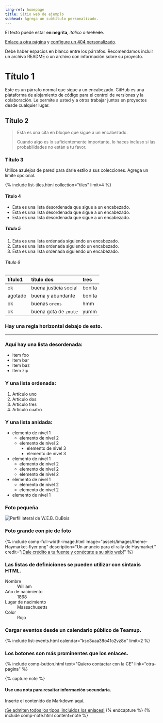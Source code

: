 ```yaml
---
lang-ref: homepage
title: Sitio web de ejemplo
subhead: Agrega un subtítulo personalizado.
---
```


El texto puede estar **en negrita**, _italico_ o ~~tachado~~.

[Enlace a otra página](otra-pagina) y [configure un 404 personalizado](inexistente).

Debe haber espacios en blanco entre los párrafos. Recomendamos incluir un archivo README o un archivo con información sobre su proyecto.

# Título 1

Este es un párrafo normal que sigue a un encabezado. GitHub es una plataforma de alojamiento de código para el control de versiones y la colaboración. Le permite a usted y a otros trabajar juntos en proyectos desde cualquier lugar.

## Título 2

> Esta es una cita en bloque que sigue a un encabezado.
>
> Cuando algo es lo suficientemente importante, lo haces incluso si las probabilidades no están a tu favor.

### Título 3

Utilice azulejos de pared para darle estilo a sus colecciones. Agrega un límite opcional.

{% include list-tiles.html collection="tiles" limit=4 %}

#### Título 4

* Esta es una lista desordenada que sigue a un encabezado.
* Esta es una lista desordenada que sigue a un encabezado.
* Esta es una lista desordenada que sigue a un encabezado.

##### Título 5

1. Esta es una lista ordenada siguiendo un encabezado.
2. Esta es una lista ordenada siguiendo un encabezado.
3. Esta es una lista ordenada siguiendo un encabezado.

###### Título 6

| título1      | título dos            | tres   |
|:-------------|:----------------------|:-------|
| ok           | buena justicia social | bonita |
| agotado      | buena y abundante     | bonita |
| ok           | buenas `oreos`        | hmm    |
| ok           | buena gota de `zoute` | yumm   |

### Hay una regla horizontal debajo de esto.

* * *

### Aquí hay una lista desordenada:

* Item foo
* Item bar
* Item baz
* Item zip

### Y una lista ordenada:

1. Artículo uno
2. Artículo dos
3. Artículo tres
4. Artículo cuatro

### Y una lista anidada:

- elemento de nivel 1
	- elemento de nivel 2
	- elemento de nivel 2
		- elemento de nivel 3
		- elemento de nivel 3
- elemento de nivel 1
	- elemento de nivel 2
	- elemento de nivel 2
	- elemento de nivel 2
- elemento de nivel 1
	- elemento de nivel 2
	- elemento de nivel 2
- elemento de nivel 1

### Foto pequeña

![Perfil lateral de W.E.B. DuBois](../assets/images/theme-WEB-DuBois.png)

### Foto grande con pie de foto

{% include comp-full-width-image.html image="assets/images/theme-Haymarket-flyer.png" description="Un anuncio para el rally de Haymarket." credit="[¡Dale crédito a tu fuente y conéctate a su sitio web!](otra-pagina)" %}

### Las listas de definiciones se pueden utilizar con sintaxis HTML.

<dl>
<dt>Nombre</dt>
<dd>William</dd>
<dt>Año de nacimiento</dt>
<dd>1868</dd>
<dt>Lugar de nacimiento</dt>
<dd>Massachusetts</dd>
<dt>Color</dt>
<dd>Rojo</dd>
</dl>

### Cargar eventos desde un calendario público de Teamup.

{% include list-events.html calendar="ksc3uaa38o41o2vz8o" limit=2 %}

### Los botones son más prominentes que los enlaces.

{% include comp-button.html text="Quiero contactar con la CE" link="otra-pagina" %}

{% capture note %}
#### Use una nota para resaltar información secundaria.

Inserte el contenido de Markdown aquí.

[¡Se admiten todos los tipos, incluidos los enlaces!](otra-pagina)
{% endcapture %}
{% include comp-note.html content=note %}
